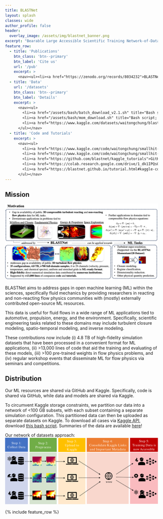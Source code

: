 ```yaml
---
title: BLASTNet
layout: splash
classes: wide
author_profile: false
header:
  overlay_image: /assets/img/blastnet_banner.png
excerpt: "Bearable Large Accessible Scientific Training Network-of-Datasets"
feature_row:
  - title: 'Publications'
    btn_class: 'btn--primary'
    btn_label: 'Cite us'
    url: '/pub'
    excerpt: >
      <nav><ul><li><a href="https://zenodo.org/records/8034232">BLASTNet Zenodo</a></li><li><a href="https://arxiv.org/abs/2309.13457">2023 NeurIPS paper</a></li><li><a href="https://www.sciencedirect.com/science/article/pii/S2666352X22000309?via%3Dihub">2023 AECS paper</a></li><li><a href="https://openreview.net/forum?id=LxGTZM7L6qn">2022 ICML W. paper</a></li></ul></nav>
  - title: 'Data'
    url: '/datasets'
    btn_class: 'btn--primary'
    btn_label: 'Details'
    excerpt: >
      <nav><ul>
        <li><a href="/assets/bash/batch_download_v2.1.sh" title="Bash script; uses Kaggle API">Download all BLASTNet data</a></li>
        <li><a href="/assets/bash/mom_download.sh" title="Bash script; uses Kaggle API">Download Momentum128 3D SR Dataset</a></li>
        <li><a href="https://www.kaggle.com/datasets/waitongchung/blastnet-momentum-3d-sr-dataset">Kaggle repository for Momentum128 3D SR Dataset</a></li>
      </ul></nav>
  - title: 'Code and Tutorials'
    excerpt: >
      <nav><ul>
        <li><a href="https://www.kaggle.com/code/waitongchung/smallhit-browsedata" title="Kaggle notebook">Browse data and learn our formats</a></li>
        <li><a href="https://www.kaggle.com/code/waitongchung/smallhit-tfmultigpu" title="Kaggle notebook">Multi-GPU training with BLASTNet data</a></li>
        <li><a href="https://github.com/blastnet/kaggle_tutorials">GitHub repository for all Kaggle tutorials</a></li>
        <li><a href="https://colab.research.google.com/drive/1_dk1IPQsOK-Dxq9VYSci4lB_LOyVCb5c?usp=sharing" title="Colab notebook">Using BLASTNet outside Kaggle envs</a></li>
        <li><a href="https://blastnet.github.io/tutorial.html#kaggle-command-line-api">Kaggle CLI quick-start instructions</a></li>
      </ul></nav>
---
```


## Mission

![summary](./assets/img/about_blastnet.png)

<!-- BLASTNet 2.0 was developed to provide the researchers in  reacting and non-reacting flow physics communities with high-fidelity simulation datasets in a convenient format for ML applications. With **2.2 TB, 744 full-domain samples, and 34 configurations**, BLASTNet can effectively address these gaps and aid in fostering open/fair ML development within reacting and non-reacting flow physics communities. -->
BLASTNet aims to address gaps in open machine learning (ML) within the sciences, specifically fluid mechanics by providing researchers in reacting and non-reacting flow physics communities with (mostly) externally contributed open-source ML resources. 

This data is useful for fluid flows in a wide range of ML applications tied to automotive, propulsion, energy, and the environment. Specifically, scientific engineering tasks related to these domains may include turbulent closure modeling, spatio-temporal modeling, and inverse modeling.

These contributions now include (i) <span id="data_size">4.8 TB</span> of high-fidelity simulation datasets that have been processed in a convenient format for ML applications, (ii) >13,000 lines of code that aid the training and evaluating of these models, (iii) >100 pre-trained weights in flow physics problems, and (iv) regular workshop events that disseminate ML for flow physics via seminars and competitions.

## Distribution

Our ML resources are shared via GitHub and Kaggle. Specifically, code is shared via GitHub, while data and models are shared via Kaggle.

To circumvent Kaggle storage constraints, we partition our data into a network of \<100 GB subsets, with each subset containing a separate simulation configuration. This partitioned data can then be uploaded as separate datasets on Kaggle. To download all cases via [Kaggle API](./tutorial.html), download [this bash script](./assets/bash/batch_download.sh). Summaries of the data are available [here](./datasets.html)!

Our network of datasets approach:
![approach](./assets/img/approach.png)

{% include feature_row %}
